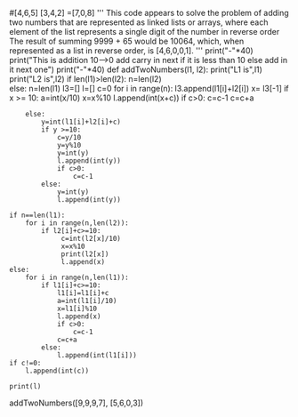 
#[4,6,5] [3,4,2] =[7,0,8]
'''
This code appears to solve the problem of adding two numbers that are represented as linked lists or arrays, where each element of the list represents a single digit of the number in reverse order
The result of summing 9999 + 65 would be 10064, which, when represented as a list in reverse order, is [4,6,0,0,1].
'''
print("-"*40)
print("This is addition 10-->0 add carry in next if it is less than 10 else add in it next one")
print("-"*40)
def addTwoNumbers(l1, l2):
    print("L1 is",l1)
    print("L2 is",l2)
    if len(l1)>len(l2):
        n=len(l2)    
    else:
        n=len(l1)
    l3=[]
    l=[]
    c=0
    for i in range(n):
        l3.append(l1[i]+l2[i])
        x= l3[-1]
        if x >= 10:
           a=int(x/10)
           x=x%10
           l.append(int(x+c))
           if c>0:
               c=c-1
           c=c+a
           
        else:
            y=int(l1[i]+l2[i]+c)
            if y >=10:
                c=y/10
                y=y%10
                y=int(y)
                l.append(int(y))
                if c>0:
                    c=c-1
            else:
                y=int(y)
                l.append(int(y))
            
    if n==len(l1):
        for i in range(n,len(l2)):
            if l2[i]+c>=10:
                 c=int(l2[x]/10)
                 x=x%10
                 print(l2[x])
                 l.append(x)
    else:
        for i in range(n,len(l1)):
            if l1[i]+c>=10:
                l1[i]=l1[i]+c
                a=int(l1[i]/10)
                x=l1[i]%10
                l.append(x)
                if c>0:
                    c=c-1
                c=c+a
            else:
                l.append(int(l1[i]))
    if c!=0:
        l.append(int(c))
      
    print(l)


addTwoNumbers([9,9,9,7], [5,6,0,3])
